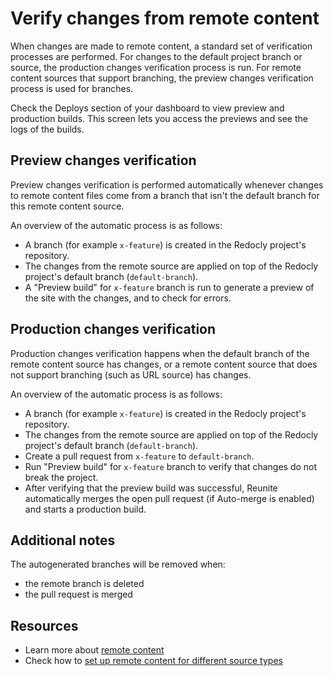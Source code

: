 # Verify changes from remote content

When changes are made to remote content, a standard set of verification processes are performed.
For changes to the default project branch or source, the production changes verification process is run.
For remote content sources that support branching, the preview changes verification process is used for branches.

Check the Deploys section of your dashboard to view preview and production builds.
This screen lets you access the previews and see the logs of the builds.

## Preview changes verification

Preview changes verification is performed automatically whenever changes to remote content files come from a branch that isn't the default branch for this remote content source.

An overview of the automatic process is as follows:

- A branch (for example `x-feature`) is created in the Redocly project's repository.
- The changes from the remote source are applied on top of the Redocly project's default branch (`default-branch`).
- A "Preview build" for `x-feature` branch is run to generate a preview of the site with the changes, and to check for errors.

## Production changes verification

Production changes verification happens when the default branch of the remote content source has changes, or a remote content source that does not support branching (such as URL source) has changes.

An overview of the automatic process is as follows:

- A branch (for example `x-feature`) is created in the Redocly project's repository.
- The changes from the remote source are applied on top of the Redocly project's default branch (`default-branch`).
- Create a pull request from `x-feature` to `default-branch`.
- Run "Preview build" for `x-feature` branch to verify that changes do not break the project.
- After verifying that the preview build was successful, Reunite automatically merges the open pull request (if Auto-merge is enabled) and starts a production build.

## Additional notes

The autogenerated branches will be removed when:

- the remote branch is deleted
- the pull request is merged

## Resources

- Learn more about [remote content](./remote-content.md)
- Check how to [set up remote content for different source types](./index.md)
